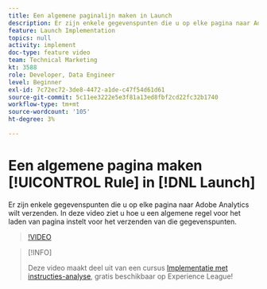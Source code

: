 ```yaml
---
title: Een algemene paginalijn maken in Launch
description: Er zijn enkele gegevenspunten die u op elke pagina naar Adobe Analytics wilt verzenden. In deze video wordt getoond hoe u een algemene regel voor het laden van pagina instelt om deze gegevenspunten te verzenden.
feature: Launch Implementation
topics: null
activity: implement
doc-type: feature video
team: Technical Marketing
kt: 3588
role: Developer, Data Engineer
level: Beginner
exl-id: 7c72ec72-3de8-4472-a1de-c47f54d61d61
source-git-commit: 5c11ee3222e5e3f81a13ed8fbf2cd22fc32b1740
workflow-type: tm+mt
source-wordcount: '105'
ht-degree: 3%

---
```


# Een algemene pagina maken [!UICONTROL Rule] in [!DNL Launch]

Er zijn enkele gegevenspunten die u op elke pagina naar Adobe Analytics wilt verzenden. In deze video ziet u hoe u een algemene regel voor het laden van pagina instelt voor het verzenden van die gegevenspunten.

>[!VIDEO](https://video.tv.adobe.com/v/28769/?quality=12)

>[!INFO]
>
> Deze video maakt deel uit van een cursus [Implementatie met instructies-analyse](https://experienceleague.adobe.com/?recommended=Analytics-D-1-2019.1), gratis beschikbaar op Experience League!